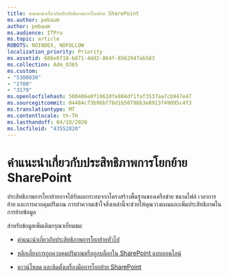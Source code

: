 ```yaml
---
title: คําแนะนําเกี่ยวกับประสิทธิภาพการโยกย้าย SharePoint
ms.author: pebaum
author: pebaum
ms.audience: ITPro
ms.topic: article
ROBOTS: NOINDEX, NOFOLLOW
localization_priority: Priority
ms.assetid: 686e8f18-b871-4dd2-864f-8562947ab583
ms.collection: Adm_O365
ms.custom:
- "5300030"
- "2700"
- "3179"
ms.openlocfilehash: 500406e0f19610fe884df1faf3537aa7cb947e47
ms.sourcegitcommit: 04484c73b96bf76d1b50796b3e8913f49095c4f3
ms.translationtype: MT
ms.contentlocale: th-TH
ms.lasthandoff: 04/18/2020
ms.locfileid: "43552820"
---
```

# <a name="sharepoint-migration-performance-guidance"></a>คําแนะนําเกี่ยวกับประสิทธิภาพการโยกย้าย SharePoint

ประสิทธิภาพการโยกย้ายอาจได้รับผลกระทบจากโครงสร้างพื้นฐานของเครือข่าย ขนาดไฟล์ เวลาการย้าย และการควบคุมปริมาณ การทําความเข้าใจสิ่งเหล่านี้จะช่วยให้คุณวางแผนและเพิ่มประสิทธิภาพในการย้ายข้อมูล

สําหรับข้อมูลเพิ่มเติมกรุณาเยี่ยมชม:

- [คําแนะนําเกี่ยวกับประสิทธิภาพการโยกย้ายทั่วไป](https://docs.microsoft.com/sharepointmigration/sharepoint-online-and-onedrive-migration-speed)

- [หลีกเลี่ยงการถูกควบคุมปริมาณหรือถูกบล็อกใน SharePoint แบบออนไลน์](https://docs.microsoft.com/sharepoint/dev/general-development/how-to-avoid-getting-throttled-or-blocked-in-sharepoint-online)

- [ดาวน์โหลด และติดตั้งเครื่องมือการโยกย้าย SharePoint](https://docs.microsoft.com/sharepointmigration/introducing-the-sharepoint-migration-tool)
